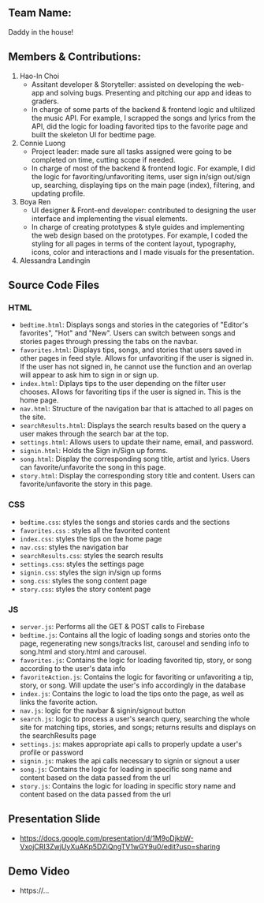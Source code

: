 ## Team Name: 
Daddy in the house!

## Members & Contributions: 
1. Hao-In Choi
    * Assitant developer & Storyteller: assisted on developing the web-app and solving bugs. Presenting and pitching our app and ideas to graders.
    * In charge of some parts of the backend & frontend logic and ultilized the music API. For example, I scrapped the songs and lyrics from the API, did the logic for loading favorited tips to the favorite page and built the skeleton UI for bedtime page.  
2. Connie Luong
    * Project leader: made sure all tasks assigned were going to be completed on time, cutting scope if needed.
    * In charge of most of the backend & frontend logic. For example, I did the logic for favoriting/unfavoriting items, user sign in/sign out/sign up,  searching, displaying tips on the main page (index), filtering, and updating profile.
3. Boya Ren
    * UI designer & Front-end developer: contributed to designing the user interface and implementing the visual elements.
    * In charge of creating prototypes & style guides and implementing the web design based on the prototypes. For example, I coded the styling for all pages in terms of the content layout, typography, icons, color and interactions and I made visuals for the presentation.
4. Alessandra Landingin

## Source Code Files
### HTML
* `bedtime.html`: Displays songs and stories in the categories of "Editor's favorites", "Hot" and "New". Users can switch between songs and stories pages through pressing the tabs on the navbar.  
* `favorites.html`: Displays tips, songs, and stories that users saved in other pages in feed style. Allows for unfavoriting if the user is signed in. If the user has not signed in, he cannot use the function and an overlap will appear to ask him to sign in or sign up. 
* `index.html`: Diplays tips to the user depending on the filter user chooses. Allows for favoriting tips if the user is signed in. This is the home page.
* `nav.html`: Structure of the navigation bar that is attached to all pages on the site.
* `searchResults.html`: Displays the search results based on the query a user makes through the search bar at the top.
* `settings.html`: Allows users to update their name, email, and password.
* `signin.html`: Holds the Sign in/Sign up forms.
* `song.html`: Display the corresponding song title, artist and lyrics. Users can favorite/unfavorite the song in this page.
* `story.html`: Display the corresponding story title and content. Users can favorite/unfavorite the story in this page.

### CSS
* `bedtime.css`: styles the songs and stories cards and the sections
* `favorites.css` : styles all the favorited content
* `index.css`: styles the tips on the home page
* `nav.css`: styles the navigation bar
* `searchResults.css`: styles the search results
* `settings.css`: styles the settings page
* `signin.css`: styles the sign in/sign up forms
* `song.css`: styles the song content page
* `story.css`: styles the story content page

### JS
* `server.js`: Performs all the GET & POST calls to Firebase
* `bedtime.js`: Contains all the logic of loading songs and stories onto the page, regenerating new songs/tracks list, carousel and sending info to song.html and story.html
and carousel.
* `favorites.js`: Contains the logic for loading favorited tip, story, or song according to the user's data info
* `favoriteAction.js`: Contains the logic for favoriting or unfavoriting a tip, story, or song. Will update the user's info accordingly in the database
* `index.js`: Contains the logic to load the tips onto the page, as well as links the favorite action.
* `nav.js`: logic for the navbar & signin/signout button
* `search.js`: logic to process a user's search query, searching the whole site for matching tips, stories, and songs; returns results and displays on the searchResults page
* `settings.js`: makes appropriate api calls to properly update a user's profile or password
* `signin.js`: makes the api calls necessary to signin or signout a user
* `song.js`: Contains the logic for loading in specific song name and content based on the data passed from the url
* `story.js`: Contains the logic for loading in specific story name and content based on the data passed from the url

## Presentation Slide
* https://docs.google.com/presentation/d/1M9oDjkbW-VxojCRI3ZwjUyXuAKp5DZiQngTV1wGY9u0/edit?usp=sharing

## Demo Video
* https://...

